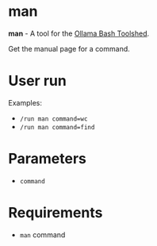 # man

**man** - A tool for the [Ollama Bash Toolshed](../../).

Get the manual page for a command.

# User run

Examples:
* ```/run man command=wc```
* ```/run man command=find```

# Parameters

- ```command``` 

# Requirements

- ```man``` command
